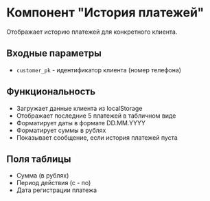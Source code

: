 # Компонент "История платежей"

Отображает историю платежей для конкретного клиента.

## Входные параметры

- `customer_pk` - идентификатор клиента (номер телефона)

## Функциональность

- Загружает данные клиента из localStorage
- Отображает последние 5 платежей в табличном виде
- Форматирует даты в формате DD.MM.YYYY
- Форматирует суммы в рублях
- Показывает сообщение, если история платежей пуста

## Поля таблицы

- Сумма (в рублях)
- Период действия (с - по)
- Дата регистрации платежа